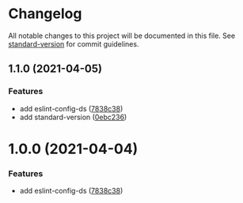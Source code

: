 # Changelog

All notable changes to this project will be documented in this file. See [standard-version](https://github.com/conventional-changelog/standard-version) for commit guidelines.

## 1.1.0 (2021-04-05)


### Features

* add eslint-config-ds ([7838c38](https://github.com/sh-react-club/eslint-config-ds/commit/7838c38d52d3e2c5d2ffb34a1022eebd8d94867b))
* add standard-version ([0ebc236](https://github.com/sh-react-club/eslint-config-ds/commit/0ebc236cebb2f96046928c0605494a99b8d0862f))

# 1.0.0 (2021-04-04)


### Features

* add eslint-config-ds ([7838c38](https://github.com/sh-react-club/eslint-config-ds/commit/7838c38d52d3e2c5d2ffb34a1022eebd8d94867b))
